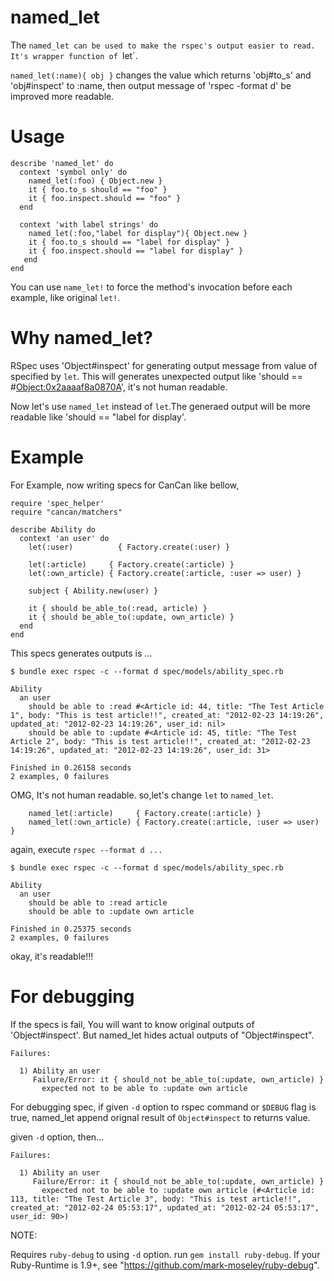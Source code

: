 named_let
==================================

The `named_let can be used to make the rspec's output easier to read.
It's wrapper function of `let`.

`named_let(:name){ obj }` changes the value which returns 'obj#to_s' and
'obj#inspect' to :name, then output message of 'rspec -format d' be improved more readable.

# Usage

    describe 'named_let' do
      context 'symbol only' do
        named_let(:foo) { Object.new }
        it { foo.to_s should == "foo" }
        it { foo.inspect.should == "foo" }
      end

      context 'with label strings' do
        named_let(:foo,"label for display"){ Object.new }
        it { foo.to_s should == "label for display" }
        it { foo.inspect.should == "label for display" }
       end
    end

You can use `name_let!` to force the method's invocation before each example, like original `let!`.

# Why named_let?

RSpec uses 'Object#inspect' for generating output message from value of specified by `let`.
This will generates unexpected output like 'should == #<Object:0x2aaaaf8a0870A>', it's not human readable.

Now let's use `named_let` instead of `let`.The generaed output will be more readable like 'should == "label for display'.

# Example

For Example, now writing specs for CanCan like bellow,

    require 'spec_helper'
    require "cancan/matchers"

    describe Ability do
      context 'an user' do
        let(:user)          { Factory.create(:user) }

        let(:article)     { Factory.create(:article) }
        let(:own_article) { Factory.create(:article, :user => user) }

        subject { Ability.new(user) }

        it { should be_able_to(:read, article) }
        it { should be_able_to(:update, own_article) }
      end
    end


This specs generates outputs is ...


    $ bundle exec rspec -c --format d spec/models/ability_spec.rb

    Ability
      an user
        should be able to :read #<Article id: 44, title: "The Test Article 1", body: "This is test article!!", created_at: "2012-02-23 14:19:26", updated_at: "2012-02-23 14:19:26", user_id: nil>
        should be able to :update #<Article id: 45, title: "The Test Article 2", body: "This is test article!!", created_at: "2012-02-23 14:19:26", updated_at: "2012-02-23 14:19:26", user_id: 31>

    Finished in 0.26158 seconds
    2 examples, 0 failures


OMG, It's not human readable. so,let's change `let` to `named_let`.

        named_let(:article)     { Factory.create(:article) }
        named_let(:own_article) { Factory.create(:article, :user => user) }


again, execute `rspec --format d ...`


    $ bundle exec rspec -c --format d spec/models/ability_spec.rb

    Ability
      an user
        should be able to :read article
        should be able to :update own article

    Finished in 0.25375 seconds
    2 examples, 0 failures


okay, it's readable!!!

# For debugging

If the specs is fail, You will want to know original outputs of 'Object#inspect'.
But named_let hides actual outputs of "Object#inspect".

    Failures:

      1) Ability an user
         Failure/Error: it { should_not be_able_to(:update, own_article) }
           expected not to be able to :update own article


For debugging spec, if given `-d` option to rspec command or `$DEBUG` flag is true,
named_let append orignal result of `Object#inspect` to returns value.


given `-d` option, then...

    Failures:

      1) Ability an user
         Failure/Error: it { should_not be_able_to(:update, own_article) }
           expected not to be able to :update own article (#<Article id: 113, title: "The Test Article 3", body: "This is test article!!", created_at: "2012-02-24 05:53:17", updated_at: "2012-02-24 05:53:17", user_id: 90>)


NOTE:

  Requires `ruby-debug` to using `-d` option.
  run `gem install ruby-debug`.
  If your Ruby-Runtime is 1.9+, see "https://github.com/mark-moseley/ruby-debug".
